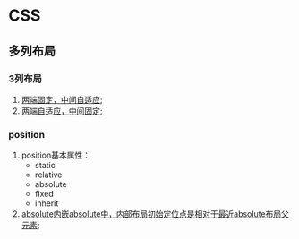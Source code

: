 # CSS
## 多列布局
### 3列布局
1. [两端固定，中间自适应](code/css/layout-mid-response.html);
2. [两端自适应，中间固定](code/css/layout-mid-fixed.html);

### position
1. position基本属性：
    * static
    * relative
    * absolute
    * fixed
    * inherit
2. [absolute内嵌absolute中，内部布局初始定位点是相对于最近absolute布局父元素](code/css/position-absolute.html);